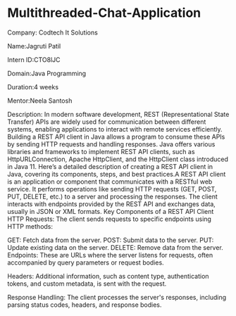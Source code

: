 # Multithreaded-Chat-Application
Company: Codtech It Solutions

Name:Jagruti Patil

Intern ID:CTO8lJC

Domain:Java Programming

Duration:4 weeks

Mentor:Neela Santosh

Description: In modern software development, REST (Representational State Transfer) APIs are widely used for communication between different systems, enabling applications to interact with remote services efficiently. Building a REST API client in Java allows a program to consume these APIs by sending HTTP requests and handling responses. Java offers various libraries and frameworks to implement REST API clients, such as HttpURLConnection, Apache HttpClient, and the HttpClient class introduced in Java 11. Here’s a detailed description of creating a REST API client in Java, covering its components, steps, and best practices.A REST API client is an application or component that communicates with a RESTful web service. It performs operations like sending HTTP requests (GET, POST, PUT, DELETE, etc.) to a server and processing the responses. The client interacts with endpoints provided by the REST API and exchanges data, usually in JSON or XML formats.
Key Components of a REST API Client
HTTP Requests: The client sends requests to specific endpoints using HTTP methods:

GET: Fetch data from the server.
POST: Submit data to the server.
PUT: Update existing data on the server.
DELETE: Remove data from the server.
Endpoints: These are URLs where the server listens for requests, often accompanied by query parameters or request bodies.

Headers: Additional information, such as content type, authentication tokens, and custom metadata, is sent with the request.

Response Handling: The client processes the server's responses, including parsing status codes, headers, and response bodies.

